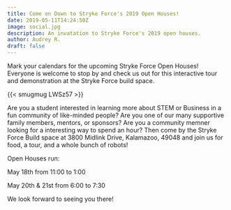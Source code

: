 ```yaml
---
title: Come on Down to Stryke Force's 2019 Open Houses!
date: 2019-05-11T14:24:50Z
image: social.jpg
description: An invatation to Stryke Force's 2019 open houses.
author: Audrey R.
draft: false
---
```


Mark your calendars for the upcoming Stryke Force Open Houses! Everyone is welcome to stop by and check us out for this interactive tour and demonstration at the Stryke Force build space.

<!--more-->

{{< smugmug LWSz57 >}}

Are you a student interested in learning more about STEM or Business in a fun community of like-minded people? Are you one of our many supportive family members, mentors, or sponsors? Are you a community memner looking for a interesting way to spend an hour? Then come by the Stryke Force Build space at 3800 Midlink Drive, Kalamazoo, 49048 and join us for food, a tour, and a whole bunch of robots!

Open Houses run:

May 18th from 11:00 to 1:00

May 20th & 21st from 6:00 to 7:30

We look forward to seeing you there!
